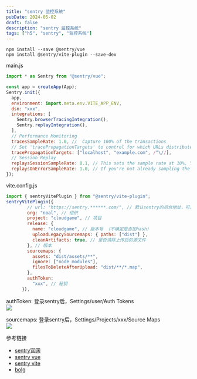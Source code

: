 ```yaml
---
title: "sentry 监控系统"
pubDate: 2024-05-02
draft: false
description: "sentry 监控系统"
tags: ["h5", "sentry", "监控系统"]
---
```


```shell
npm install --save @sentry/vue
npm install @sentry/vite-plugin --save-dev
```

main.js
```js
import * as Sentry from "@sentry/vue";

const app = createApp(App);
Sentry.init({
  app,
  environment: import.meta.env.VITE_APP_ENV,
  dsn: "xxx",
  integrations: [
    Sentry.browserTracingIntegration(),
    Sentry.replayIntegration(),
  ],
  // Performance Monitoring
  tracesSampleRate: 1.0, //  Capture 100% of the transactions
  // Set 'tracePropagationTargets' to control for which URLs distributed tracing should be enabled
  tracePropagationTargets: ["localhost", "example.com", /^\//],
  // Session Replay
  replaysSessionSampleRate: 0.1, // This sets the sample rate at 10%. You may want to change it to 100% while in development and then sample at a lower rate in production.
  replaysOnErrorSampleRate: 1.0, // If you're not already sampling the entire session, change the sample rate to 100% when sampling sessions where errors occur.
});
```

vite.config.js
```js
import { sentryVitePlugin } from "@sentry/vite-plugin";
sentryVitePlugin({
        // url: "https://sentry.******.com/", // 默认sentry的后台地址，可以不配置。如果搭建的有个人版的sentry，填写搭建的地址
        org: "noal", // 组织
        project: "cloudgame", // 项目
        release: {
          name: "cloudgame", // 版本号 （不确定是否加hash）
          uploadLegacySourcemaps: { paths: ["dist"] },
          cleanArtifacts: true, // 是否清除上传后的源文件
        }, // 版本
        sourcemaps: {
          assets: "dist/assets/**",
          ignore: ["node_modules"],
          filesToDeleteAfterUpload: "dist/**/*.map",
        },
        authToken:
          "xxx", // 秘钥
      }),
```

authToken: 登录sentry后，Settings/user/Auth Tokens  
![](https://cdn.jump.icu/blog/1714632130366.jpg)  

sourcemaps: 登录sentry后，Settings/Projects/xxx/Source Maps  
![](https://cdn.jump.icu/blog/1714632458269.jpg)

参考链接
- [sentry官网](https://sentry.io/)
- [sentry vue](https://docs.sentry.io/platforms/javascript/guides/vue/)
- [sentry vite](https://docs.sentry.io/platforms/javascript/sourcemaps/uploading/vite/)
- [bolg](https://blog.csdn.net/qq_39961695/article/details/135844544)